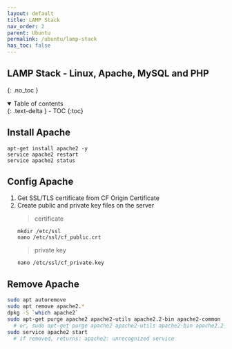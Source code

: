 ```yaml
---
layout: default    
title: LAMP Stack
nav_order: 2
parent: Ubuntu
permalink: /ubuntu/lamp-stack
has_toc: false
---
```


## LAMP Stack - Linux, Apache, MySQL and PHP
{: .no_toc } 

<details open markdown="block">
  <summary>
    Table of contents
  </summary>
  {: .text-delta }
- TOC
{:toc}
</details>


## Install Apache 

```
apt-get install apache2 -y
service apache2 restart
service apache2 status
```

## Config Apache 
1. Get SSL/TLS certificate from CF Origin Certificate 
2. Create public and private key files on the server
    > certificate 
    ```
    mkdir /etc/ssl
    nano /etc/ssl/cf_public.crt
    ```
    > private key 
    ```
    nano /etc/ssl/cf_private.key
    ```

## Remove Apache

```bash
sudo apt autoremove
sudo apt remove apache2.*
dpkg -S `which apache2`
sudo apt-get purge apache2 apache2-utils apache2.2-bin apache2-common
  # or, sudo apt-get purge apache2 apache2-utils apache2-bin apache2.2-common
sudo service apache2 start
  # if removed, returns: apache2: unrecognized service
```